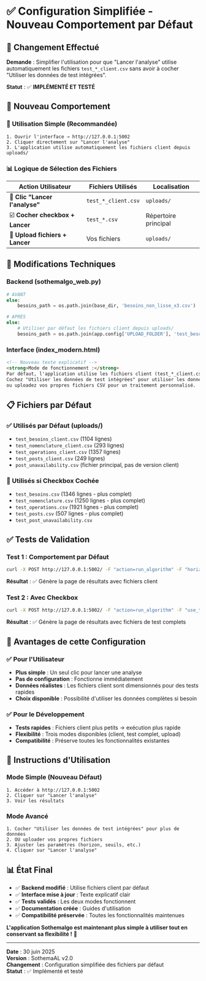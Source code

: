# ✅ Configuration Simplifiée - Nouveau Comportement par Défaut

## 🎯 Changement Effectué

**Demande** : Simplifier l'utilisation pour que "Lancer l'analyse" utilise automatiquement les fichiers `test_*_client.csv` sans avoir à cocher "Utiliser les données de test intégrées".

**Statut** : ✅ **IMPLÉMENTÉ ET TESTÉ**

## 🔄 Nouveau Comportement

### 🚀 Utilisation Simple (Recommandée)
```
1. Ouvrir l'interface → http://127.0.0.1:5002
2. Cliquer directement sur "Lancer l'analyse"
3. L'application utilise automatiquement les fichiers client depuis uploads/
```

### 📊 Logique de Sélection des Fichiers

| Action Utilisateur | Fichiers Utilisés | Localisation |
|-------------------|-------------------|--------------|
| 🚀 **Clic "Lancer l'analyse"** | `test_*_client.csv` | `uploads/` |
| ☑️ **Cocher checkbox + Lancer** | `test_*.csv` | Répertoire principal |
| 📁 **Upload fichiers + Lancer** | Vos fichiers | `uploads/` |

## 🔧 Modifications Techniques

### Backend (sothemalgo_web.py)
```python
# AVANT
else:
    besoins_path = os.path.join(base_dir, 'besoins_non_lisse_x3.csv')

# APRÈS  
else:
    # Utiliser par défaut les fichiers client depuis uploads/
    besoins_path = os.path.join(app.config['UPLOAD_FOLDER'], 'test_besoins_client.csv')
```

### Interface (index_modern.html)
```html
<!-- Nouveau texte explicatif -->
<strong>Mode de fonctionnement :</strong> 
Par défaut, l'application utilise les fichiers client (test_*_client.csv) dans uploads/. 
Cochez "Utiliser les données de test intégrées" pour utiliser les données complètes de test, 
ou uploadez vos propres fichiers CSV pour un traitement personnalisé.
```

## 📋 Fichiers par Défaut

### ✅ Utilisés par Défaut (uploads/)
- `test_besoins_client.csv` (1104 lignes)
- `test_nomenclature_client.csv` (293 lignes)  
- `test_operations_client.csv` (1357 lignes)
- `test_posts_client.csv` (249 lignes)
- `post_unavailability.csv` (fichier principal, pas de version client)

### 🔧 Utilisés si Checkbox Cochée
- `test_besoins.csv` (1346 lignes - plus complet)
- `test_nomenclature.csv` (1250 lignes - plus complet)
- `test_operations.csv` (1921 lignes - plus complet)
- `test_posts.csv` (507 lignes - plus complet)
- `test_post_unavailability.csv`

## ✅ Tests de Validation

### Test 1 : Comportement par Défaut
```bash
curl -X POST http://127.0.0.1:5002/ -F "action=run_algorithm" -F "horizon_weeks=12"
```
**Résultat** : ✅ Génère la page de résultats avec fichiers client

### Test 2 : Avec Checkbox
```bash
curl -X POST http://127.0.0.1:5002/ -F "action=run_algorithm" -F "use_test_data=true" -F "horizon_weeks=12"
```
**Résultat** : ✅ Génère la page de résultats avec fichiers de test complets

## 🎯 Avantages de cette Configuration

### ✅ Pour l'Utilisateur
- **Plus simple** : Un seul clic pour lancer une analyse
- **Pas de configuration** : Fonctionne immédiatement  
- **Données réalistes** : Les fichiers client sont dimensionnés pour des tests rapides
- **Choix disponible** : Possibilité d'utiliser les données complètes si besoin

### ✅ Pour le Développement
- **Tests rapides** : Fichiers client plus petits → exécution plus rapide
- **Flexibilité** : Trois modes disponibles (client, test complet, upload)
- **Compatibilité** : Préserve toutes les fonctionnalités existantes

## 🚀 Instructions d'Utilisation

### Mode Simple (Nouveau Défaut)
```
1. Accéder à http://127.0.0.1:5002
2. Cliquer sur "Lancer l'analyse"
3. Voir les résultats
```

### Mode Avancé
```
1. Cocher "Utiliser les données de test intégrées" pour plus de données
2. OU uploader vos propres fichiers
3. Ajuster les paramètres (horizon, seuils, etc.)
4. Cliquer sur "Lancer l'analyse"
```

## 📊 État Final

- ✅ **Backend modifié** : Utilise fichiers client par défaut
- ✅ **Interface mise à jour** : Texte explicatif clair
- ✅ **Tests validés** : Les deux modes fonctionnent
- ✅ **Documentation créée** : Guides d'utilisation
- ✅ **Compatibilité préservée** : Toutes les fonctionnalités maintenues

**L'application Sothemalgo est maintenant plus simple à utiliser tout en conservant sa flexibilité !** 🎉

---

**Date** : 30 juin 2025  
**Version** : SothemaAL v2.0  
**Changement** : Configuration simplifiée des fichiers par défaut  
**Statut** : ✅ Implémenté et testé
